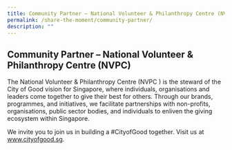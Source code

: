```yaml
---
title: Community Partner – National Volunteer & Philanthropy Centre (NVPC)
permalink: /share-the-moment/community-partner/
description: ""
---
```

## Community Partner – National Volunteer & Philanthropy Centre (NVPC)

The National Volunteer & Philanthropy Centre (NVPC ) is the steward of the City of Good vision for Singapore, where individuals, organisations and leaders come together to give their best for others. Through our brands, programmes, and initiatives, we facilitate partnerships with non-profits, organisations, public sector bodies, and individuals to enliven the giving ecosystem within Singapore. 

We invite you to join us in building a #CityofGood together. Visit us at www.cityofgood.sg.